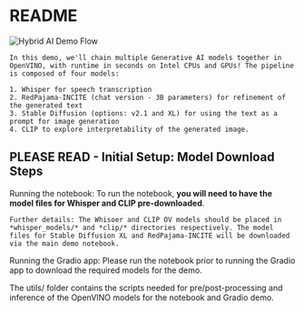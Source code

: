 # README

![Hybrid AI Demo Flow](https://github.com/QData/TextAttack/assets/22090501/eb9a2e7e-504c-4e90-aeca-b3147ab3b0c5)
    
    In this demo, we'll chain multiple Generative AI models together in OpenVINO, with runtime in seconds on Intel CPUs and GPUs! The pipeline is composed of four models: 
    
    1. Whisper for speech transcription
    2. RedPajama-INCITE (chat version - 3B parameters) for refinement of the generated text
    3. Stable Diffusion (options: v2.1 and XL) for using the text as a prompt for image generation
    4. CLIP to explore interpretability of the generated image. 


## PLEASE READ - Initial Setup: Model Download Steps


Running the notebook: To run the notebook, **you will need to have the model files for Whisper and CLIP pre-downloaded**. 

	Further details: The Whisoer and CLIP OV models should be placed in *whisper_models/* and *clip/* directories respectively. The model files for Stable Diffusion XL and RedPajama-INCITE will be downloaded via the main demo notebook.

Running the Gradio app: Please run the notebook prior to running the Gradio app to download the required models for the demo.

The utils/ folder contains the scripts needed for pre/post-processing and inference of the OpenVINO models for the notebook and Gradio demo.
